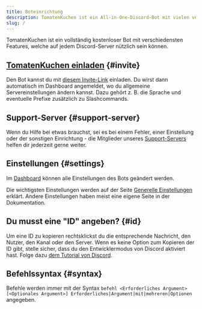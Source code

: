```yaml
---
title: Boteinrichtung
description: TomatenKuchen ist ein All-in-One-Discord-Bot mit vielen verschiedenen Funktionen. Diese Seite hilft bei der generellen Einrichtung des Bots.
slug: /
---
```


TomatenKuchen ist ein vollständig kostenloser Bot mit verschiedensten Features, welche auf jedem Discord-Server nützlich sein können.

## [TomatenKuchen einladen](https://tomatenkuchen.com/invite) {#invite}

Den Bot kannst du mit [diesem Invite-Link](https://tomatenkuchen.com/invite) einladen. Du wirst dann automatisch im Dashboard angemeldet, wo du allgemeine Servereinstellungen ändern kannst.
Dazu gehört z. B. die Sprache und eventuelle Prefixe zusätzlich zu Slashcommands.

## Support-Server {#support-server}

Wenn du Hilfe bei etwas brauchst, sei es bei einem Fehler, einer Einstellung oder der sonstigen Einrichtung - die Mitglieder unseres [Support-Servers](https://tomatenkuchen.com/discord) helfen dir jederzeit gerne weiter.

## Einstellungen {#settings}

Im [Dashboard](https://tomatenkuchen.com/dashboard/settings) können alle Einstellungen des Bots geändert werden.

Die wichtigsten Einstellungen werden auf der Seite [Generelle Einstellungen](/general-settings) erklärt.
Andere Einstellungen haben meist eine eigene Seite in der Dokumentation.

## Du musst eine "ID" angeben? {#id}

Um eine ID zu kopieren rechtsklickst du die entsprechende Nachricht, den Nutzer, den Kanal oder den Server. Wenn es keine Option zum Kopieren der ID gibt, stelle sicher, dass du den Entwicklermodus von Discord aktiviert hast. Folge dazu [dem Tutorial von Discord](https://support.discord.com/hc/en-us/articles/206346498-Where-can-I-find-my-User-Server-Message-ID-).

## Befehlssyntax {#syntax}

Befehle werden immer mit der Syntax `befehl <Erforderliches Argument> [<Optionales Argument>] Erforderliches|Argument|mit|mehreren|Optionen` angegeben.
